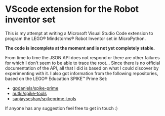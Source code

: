 # VScode extension for the Robot inventor set

This is my attempt at writing a Microsoft Visual Studio Code extension to
program the LEGO® Mindstorms® Robot Inventor set in MicroPython.

**The code is incomplete at the moment and is not yet completely stable.**

From time to time the JSON API does not respond or there are other failures
for which I don't seem to be able to trace the root...
Since there is no official documentation of the API, all that I did is based
on what I could discover by experimenting with it.
I also got information from the following repositories, based on the LEGO®
Education SPIKE™️ Prime Set:
- [gpdaniels/spike-prime](https://github.com/gpdaniels/spike-prime/blob/master/specifications/stm32f413.pdf)
- [nutki/spike-tools](https://github.com/nutki/spike-tools)
- [sanjayseshan/spikeprime-tools](https://github.com/sanjayseshan/spikeprime-tools)

If anyone has any suggestion feel free to get in touch :)
